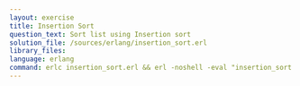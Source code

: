 ```yaml
---
layout: exercise
title: Insertion Sort
question_text: Sort list using Insertion sort
solution_file: /sources/erlang/insertion_sort.erl
library_files:
language: erlang
command: erlc insertion_sort.erl && erl -noshell -eval "insertion_sort:main([])."
---
```

